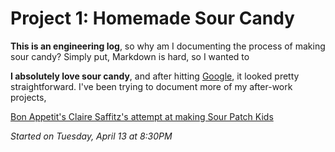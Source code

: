 # Project 1: Homemade Sour Candy
**This is an engineering log**, so why am I documenting the process of making sour candy? Simply put, Markdown is hard, so I wanted to 


**I absolutely love sour candy**, and after hitting [Google](http://www.grouprecipes.com/137183/homemade-sour-patch-kids.html), it looked pretty straightforward. I've been trying to document more of my after-work projects, 


 [Bon Appetit's Claire Saffitz's attempt at making Sour Patch Kids](https://www.youtube.com/watch?v=ppi0khS0s_8)


*Started on Tuesday, April 13 at 8:30PM*


<!--stackedit_data:
eyJoaXN0b3J5IjpbLTM1MzUyODM2Niw4MDE4NDk5MjVdfQ==
-->